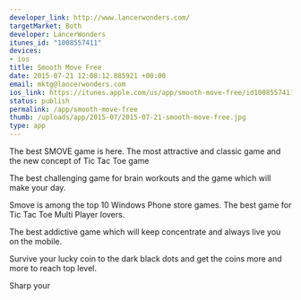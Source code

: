 ```yaml
--- 
developer_link: http://www.lancerwonders.com/
targetMarket: Both
developer: LancerWonders
itunes_id: "1008557411"
devices: 
- ios
title: Smooth Move Free
date: 2015-07-21 12:08:12.885921 +00:00
email: mktg@lancerwonders.com
ios_link: https://itunes.apple.com/us/app/smooth-move-free/id1008557411?mt=8
status: publish
permalink: /app/smooth-move-free
thumb: /uploads/app/2015-07/2015-07-21-smooth-move-free.jpg
type: app
---
```


The best SMOVE game is here. The most attractive and classic game and the  new concept of Tic Tac Toe game 

The best challenging game for brain workouts and the game which will make your day.

Smove is among the top 10 Windows Phone store games. The best game for Tic Tac Toe Multi Player lovers. 

The best addictive game which will keep concentrate and always live you on the mobile. 

Survive your lucky coin to the dark black dots and get the coins more and more to reach top level.

Sharp your 
